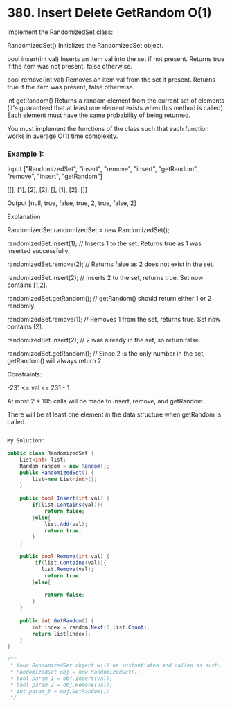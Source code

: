 # 380. Insert Delete GetRandom O(1)

Implement the RandomizedSet class:

RandomizedSet() Initializes the RandomizedSet object.

bool insert(int val) Inserts an item val into the set if not present. Returns true if the item was not present, false otherwise.

bool remove(int val) Removes an item val from the set if present. Returns true if the item was present, false otherwise.

int getRandom() Returns a random element from the current set of elements (it's guaranteed that at least one element exists when this method is called). Each element must have the same probability of being returned.

You must implement the functions of the class such that each function works in average O(1) time complexity.

 

### Example 1:

Input
["RandomizedSet", "insert", "remove", "insert", "getRandom", "remove", "insert", "getRandom"]

[[], [1], [2], [2], [], [1], [2], []]

Output
[null, true, false, true, 2, true, false, 2]

Explanation

RandomizedSet randomizedSet = new RandomizedSet();

randomizedSet.insert(1); // Inserts 1 to the set. Returns true as 1 was inserted successfully.

randomizedSet.remove(2); // Returns false as 2 does not exist in the set.

randomizedSet.insert(2); // Inserts 2 to the set, returns true. Set now contains [1,2].

randomizedSet.getRandom(); // getRandom() should return either 1 or 2 randomly.

randomizedSet.remove(1); // Removes 1 from the set, returns true. Set now contains [2].

randomizedSet.insert(2); // 2 was already in the set, so return false.

randomizedSet.getRandom(); // Since 2 is the only number in the set, getRandom() will always return 2.
 

Constraints:

-231 <= val <= 231 - 1

At most 2 * 105 calls will be made to insert, remove, and getRandom.

There will be at least one element in the data structure when getRandom is called.

```csharp

My Solution:

public class RandomizedSet {
    List<int> list;
    Random random = new Random();
    public RandomizedSet() {
        list=new List<int>();
    }
    
    public bool Insert(int val) {
        if(list.Contains(val)){
            return false;
        }else{
            list.Add(val);
            return true;
        }
    }
    
    public bool Remove(int val) {
         if(list.Contains(val)){
           list.Remove(val);
            return true;
        }else{
            
            return false;
        }
    }
    
    public int GetRandom() {
        int index = random.Next(0,list.Count);
        return list[index];
    }
}

/**
 * Your RandomizedSet object will be instantiated and called as such:
 * RandomizedSet obj = new RandomizedSet();
 * bool param_1 = obj.Insert(val);
 * bool param_2 = obj.Remove(val);
 * int param_3 = obj.GetRandom();
 */

```

